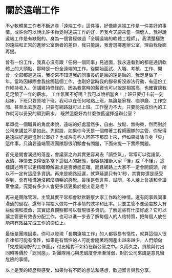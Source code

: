 # 關於遠端工作

不少軟體業工作者不斷追尋「遠端工作」這件事，好像能遠端工作是一件美好的事情。或許你可以說出許多你覺得遠端工作的好，但我今天要來當一個壞人，我得說遠端工作是有缺點的。身為一個曾經做過「全職遠端的軟體工程師」，我清楚極致的遠端和正常的進辦公室兩者的差距，我只能說，我會選擇進辦公室，理由我後面再提。

曾有一份工作，我真心沒有跟「任何一個同事」見過面，我永遠看到的都是通訊軟體上的大頭貼，那時是一份全遠端的工作。從開始面試、入職、考核、工作、開會，全部都是遠端，我從來不知道我的同事長的是圓的還是扁的，我足足做了一年。當時因緣際會我接觸這個工作，也剛好當時我的腳骨折沒辦法行動，有這份工作維持收入。但講維持怪怪的，因為我當時的薪資也可以說是相當高，也確實讓我足足領了一年的薪水。
工作氛圍不好嗎？我可以說相當爽！上班只要打卡前一刻起床，下班只要原地下班。我可以在任何地點上班，無論是家裡、咖啡廳、工作空間、甚至出去旅遊，只要有網路就可以上班。工作壓力不大，只要能完成份內的工作就可以妥妥的領到薪水。
既然這麼好為什麼依舊選擇進辦公室？

單單從一個職員的角度來說，遠端的好處當然多，自由、放鬆、無拘束，然而對於公司來講並不是如此。先假設，如果你今天是一個帶著工程師團隊的主管，你覺得是遠端好還是進辦公室好？也或許有些人回答不那麼上來，但如果排除自身「爽」這件事，只論要遠端管理團隊那很明顯會有問題，下面來提一下實際問題。

首先是開會溝通的落差，會議室之內其實更容易去「讀空氣」，常常可以從語氣、表情、神情去取得很多當下這個人的狀態，很容易推斷大家「懂」或「不懂」，這樣講述時可以更精確瞭解需求是否傳遞正確。而且網路上大家不一定會開鏡頭，所以不一定有這麼多資訊。再來是網路延遲，就算延遲只有0.1秒，其實你還是感受得到，會有種溝通沒那麼順暢的感覺。最後是發言率，試問，多人線上會議和會議室會議，究竟有多少人會更多話更勇於提出意見呢？

再來是團隊管理，主管其實平常都會默默觀察大家工作時的神情，還有同事與同事溝通的過程，還有平常投入做每一件事情的效率和比率。只要主管不要過度放大有些偷懶和摸魚，其實認真觀察都可以發現很多資訊。了解這些有什麼好處？它可以讓主管更有效去分配工作，也可以進一步去了解每個人的人格特質，把每個人放在能夠有效益完成工作的崗位上。

最後是團隊因素。你可以發現「長期遠端工作」的人都容易有惰性，就算這個人很自律都可能有惰性，如果是有惰性的人可能會隨著時間產出越來越少，人們傾向「完成剛剛好的工作量」，付出絕對不如待在辦公室之中。久而久之，貢獻與付出同時等價於「認同感」，對團隊用心與忠誠度會漸漸薄弱，對於公司來講是意見蠻危險的事情。

以上是我的經歷與感受，如果你有不同的想法和感想，歡迎留言與我分享。
